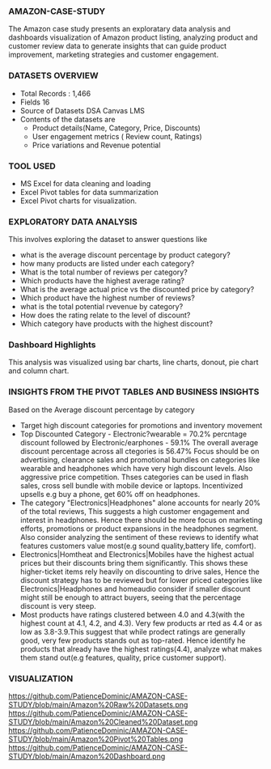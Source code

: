 ### AMAZON-CASE-STUDY
The Amazon case study  presents an exploratary data analysis and dashboards visualization of Amazon product listing, analyzing  product and customer review data to generate insights that can guide product improvement, marketing strategies and customer engagement.
### DATASETS OVERVIEW
 - Total Records : 1,466 
 - Fields 16
 - Source of Datasets DSA  Canvas LMS
 - Contents of the datasets are
     - Product details(Name, Category, Price, Discounts)
     - User engagement metrics ( Review count, Ratings)
     - Price variations and Revenue potential
  
  ### TOOL USED
  - MS Excel for data cleaning and loading
  - Excel Pivot tables for data summarization
  - Excel Pivot charts for visualization.

  ### EXPLORATORY DATA ANALYSIS
  This involves exploring the dataset to answer questions like
   - what is the average discount percentage by product category?
   - how many products are listed under each category?
   - What is the total number of reviews per category?
   - Which products have the highest average rating?
   - What is the average actual price vs the discounted price by category?
   - Which product have the highest number of reviews?
   - what is the total potential rvevenue by category?
   - How does the rating relate to the level of discount?
   - Which category have products with the highest discount?

### Dashboard Highlights
This analysis was visualized using bar charts, line charts, donout, pie chart and column chart.


### INSIGHTS FROM THE PIVOT TABLES AND BUSINESS INSIGHTS

Based on the Average discount percentage by category
 - Target high discount categories for promotions and inventory movement
 - Top Discounted Category  - Electronic?wearable = 70.2% percntage discount followed by Electronic/earphones - 59.1%
The overall average discount percentage  across all ctegories  is 56.47%
Focus should be on advertising, clearance sales and promotional bundles on categories like wearable and headphones which have very high discount levels.
Also aggressive price competition. Thses categories can be used in flash sales, cross sell bundle with mobile device or laptops. Incentivized upsells e.g buy a phone, get 60% off on headphones.
- The category "Electronics|Headphones" alone accounts for nearly 20% of the total reviews, This suggests a high customer engagement and interest in headphones. Hence there should be more focus on marketing efforts, promotions or product expansions in the headphones segment. Also consider analyzing the sentiment of these reviews to identify what features customers value most(e.g sound quality,battery life, comfort).
- Electronics|Homtheat and Electronics|Mobiles have the highest actual prices but their discounts bring them significantly. This shows these higher-ticket items rely heavily on discounting to drive sales, Hence the discount strategy has to be reviewed but for lower priced categories like Electronics|Headphones and homeaudio consider if smaller discount might still be enough to attract buyers, seeing that the percentage discount is very steep.
- Most products have ratings clustered between 4.0 and 4.3(with the highest count at 4.1, 4.2, and 4.3). Very few products ar rted as 4.4 or as low as 3.8-3.9.This suggest that while prodect ratings are generally good, very few products stands out as top-rated. Hence identify he products that already  have  the highest ratings(4.4), analyze what makes them stand out(e.g features, quality, price customer support).   

### VISUALIZATION
https://github.com/PatienceDominic/AMAZON-CASE-STUDY/blob/main/Amazon%20Raw%20Datasets.png
https://github.com/PatienceDominic/AMAZON-CASE-STUDY/blob/main/Amazon%20Cleaned%20Dataset.png
https://github.com/PatienceDominic/AMAZON-CASE-STUDY/blob/main/Amazon%20Pivot%20Tables.png
https://github.com/PatienceDominic/AMAZON-CASE-STUDY/blob/main/Amazon%20Dashboard.png
